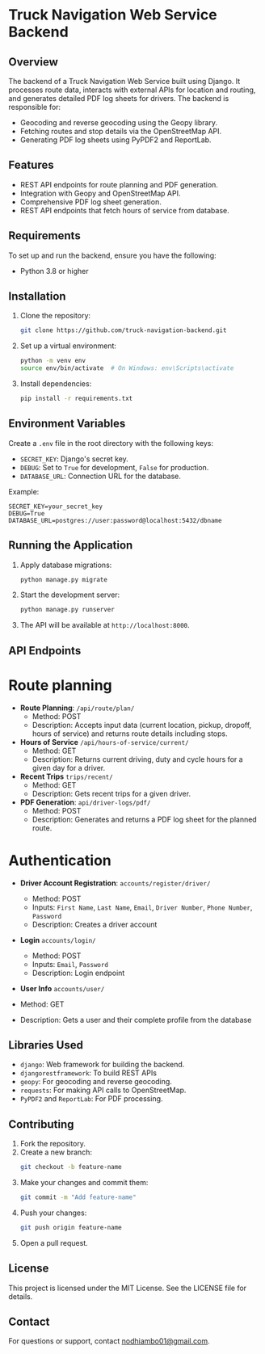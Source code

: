 # Truck Navigation Web Service Backend

## Overview
The backend of a Truck Navigation Web Service built using Django. It processes route data, interacts with external APIs for location and routing, and generates detailed PDF log sheets for drivers. The backend is responsible for:

- Geocoding and reverse geocoding using the Geopy library.
- Fetching routes and stop details via the OpenStreetMap API.
- Generating PDF log sheets using PyPDF2 and ReportLab.

## Features
- REST API endpoints for route planning and PDF generation.
- Integration with Geopy and OpenStreetMap API.
- Comprehensive PDF log sheet generation.
- REST API endpoints that fetch hours of service from database.

## Requirements
To set up and run the backend, ensure you have the following:

- Python 3.8 or higher

## Installation
1. Clone the repository:
   ```bash
   git clone https://github.com/truck-navigation-backend.git
   ```
2. Set up a virtual environment:
   ```bash
   python -m venv env
   source env/bin/activate  # On Windows: env\Scripts\activate
   ```
3. Install dependencies:
   ```bash
   pip install -r requirements.txt
   ```

## Environment Variables
Create a `.env` file in the root directory with the following keys:

- `SECRET_KEY`: Django's secret key.
- `DEBUG`: Set to `True` for development, `False` for production.
- `DATABASE_URL`: Connection URL for the database.

Example:
```
SECRET_KEY=your_secret_key
DEBUG=True
DATABASE_URL=postgres://user:password@localhost:5432/dbname
```

## Running the Application
1. Apply database migrations:
   ```bash
   python manage.py migrate
   ```
2. Start the development server:
   ```bash
   python manage.py runserver
   ```
3. The API will be available at `http://localhost:8000`.

## API Endpoints
# Route planning
- **Route Planning**: `/api/route/plan/`
  - Method: POST
  - Description: Accepts input data (current location, pickup, dropoff, hours of service) and returns route details including stops.
- **Hours of Service** `/api/hours-of-service/current/`
  - Method: GET
  - Description: Returns current driving, duty and cycle hours for a given day for a driver.
- **Recent Trips** `trips/recent/`
  - Method: GET
  - Description: Gets recent trips for a given driver.
- **PDF Generation**: `api/driver-logs/pdf/`
  - Method: POST
  - Description: Generates and returns a PDF log sheet for the planned route.
 
# Authentication
- **Driver Account Registration**: `accounts/register/driver/`
  - Method: POST
  - Inputs: `First Name`, `Last Name`, `Email`, `Driver Number`, `Phone Number`, `Password`
  - Description: Creates a driver account
 
- **Login** `accounts/login/`
  - Method: POST
  - Inputs: `Email`, `Password`
  - Description: Login endpoint

- **User Info** `accounts/user/`
- Method: GET
- Description: Gets a user and their complete profile from the database

## Libraries Used
- `django`: Web framework for building the backend.
- `djangorestframework`: To build REST APIs
- `geopy`: For geocoding and reverse geocoding.
- `requests`: For making API calls to OpenStreetMap.
- `PyPDF2` and `ReportLab`: For PDF processing.

## Contributing
1. Fork the repository.
2. Create a new branch:
   ```bash
   git checkout -b feature-name
   ```
3. Make your changes and commit them:
   ```bash
   git commit -m "Add feature-name"
   ```
4. Push your changes:
   ```bash
   git push origin feature-name
   ```
5. Open a pull request.

## License
This project is licensed under the MIT License. See the LICENSE file for details.

## Contact
For questions or support, contact nodhiambo01@gmail.com.

